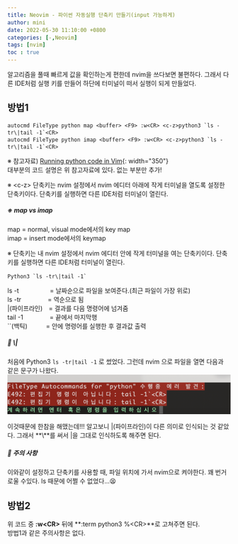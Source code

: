 ```yaml
---
title: Neovim - 파이썬 자동실행 단축키 만들기(input 가능하게) 
author: mini
date: 2022-05-30 11:10:00 +0800
categories: [-,Neovim]
tags: [nvim]
toc : true
---
```


알고리즘을 풀때 빠르게 값을 확인하는게 편한데 nvim을 쓰다보면 불편하다. 그래서 다른 IDE처럼 실행 키를 만들어 하단에 터미널이 떠서 실행이 되게 만들었다.   

## 방법1 

```
autocmd FileType python map <buffer> <F9> :w<CR> <c-z>python3 `ls -tr\|tail -1`<CR>
autocmd FileType python imap <buffer> <F9> :w<CR> <c-z>python3 `ls -tr\|tail -1`<CR>
```

※ 참고자료) [Running python code in Vim](https://stackoverflow.com/questions/18948491/running-python-code-in-vim){: width="350"}   
대부분의 코드 설명은 위 참고자료에 있다. 
없는 부분만 추가!


※ &#60;c-z> 단축키는 nvim 설정에서 nvim 에디터 아래에 작게 터미널을 열도록 설정한 단축키이다. 단축키를 실행하면 다른 IDE처럼 터미널이 열린다.   


##### ※ map vs imap 
map = normal, visual mode에서의 key map    
imap = insert mode에서의 keymap   

 ※ <c-z> 단축키는 내 nvim 설정에서 nvim 에디터 안에 작게 터미널을 여는 단축키이다. 단축키를 실행하면 다른 IDE처럼 터미널이 열린다.

```
Python3 `ls -tr\|tail -1`
``` 
ls -t　　　　　= 날짜순으로 파일을 보여준다.(최근 파일이 가장 위로)  
ls -tr　　　　&nbsp;= 역순으로 됨   
|(파이프라인)　=  결과를 다음 명령어에 넘겨줌  
tail -1　　　　&nbsp;= 끝에서 마지막행  
``(백틱)　　　= 안에 명령어를 실행한 후 결과값 출력  





##### 🛑  &#92;|   
처음에 Python3 `ls -tr|tail -1` 로 썼었다.
그런데 nvim 으로 파일을 열면 다음과 같은 문구가 나왔다.
![E492](/assets/img/posts/E492.png)


이것때문에 한참을 해맸는데!!! 알고보니 &#124;(파이프라인)이 다른 의미로 인식되는 것 같았다. 그래서 **&#92;**를 써서 &#124;을 그대로 인식하도록 해주면 된다.


##### 🛑  주의 사항  
이와같이 설정하고 단축키를 사용할 때, 파일 위치에 가서 nvim으로 켜야한다. 꽤 번거로울 수있다. ls 때문에 어쩔 수 없었다...😫

## 방법2
위 코드 중 **:w&#60;CR>** 뒤에 **:term python3 %&#60;CR>**로 고쳐주면 된다.  
방법1과 같은 주의사항은 없다.  
